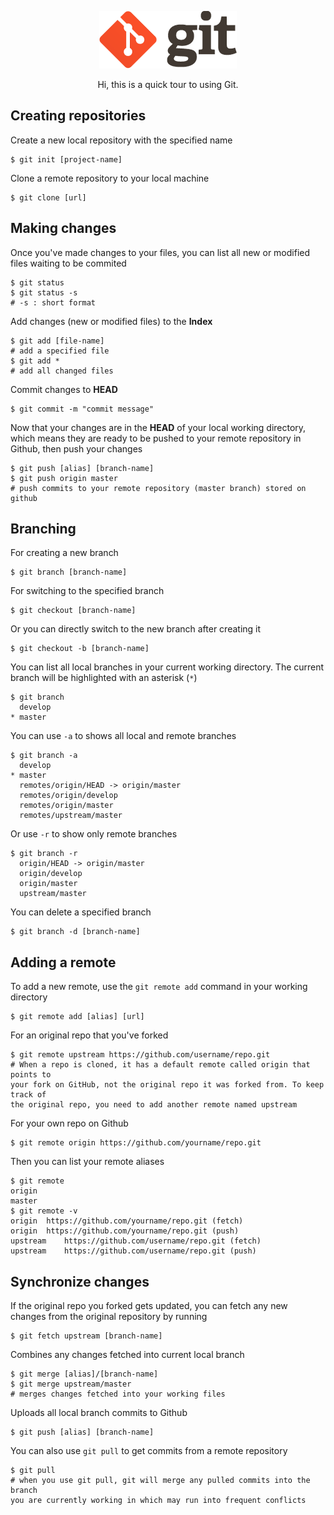 <p align="center">
	<img alt="Git" src="./img/git-icon.png">
</p>
<p align="center">Hi, this is a quick tour to using Git.</p>

## Creating repositories

Create a new local repository with the specified name

```Shell
$ git init [project-name]
```

Clone a remote repository to your local machine

```Shell
$ git clone [url]
```

## Making changes

Once you've made changes to your files, you can list all new or modified files waiting to be commited

```Shell
$ git status 
$ git status -s	 
# -s : short format
```

Add changes (new or modified files) to the **Index**

```Shell
$ git add [file-name]
# add a specified file
$ git add *			
# add all changed files
```

Commit changes to **HEAD**

```Shell
$ git commit -m "commit message"
```

Now that your changes are in the **HEAD** of your local working directory, which means they are ready to be pushed to your remote repository in Github, then push your changes 

```Shell
$ git push [alias] [branch-name]
$ git push origin master
# push commits to your remote repository (master branch) stored on github 
```

## Branching

For creating a new branch

```Shell
$ git branch [branch-name]
```

For switching to the specified branch 

```Shell
$ git checkout [branch-name]
```

Or you can directly switch to the new branch after creating it

```Shell
$ git checkout -b [branch-name]
```

You can list all local branches in your current working directory.
The current branch will be highlighted with an asterisk (`*`)

```Shell
$ git branch
  develop
* master
```

You can use `-a` to shows all local and remote branches

```Shell
$ git branch -a
  develop
* master
  remotes/origin/HEAD -> origin/master
  remotes/origin/develop
  remotes/origin/master
  remotes/upstream/master
```

Or use `-r` to show only remote branches

```Shell
$ git branch -r
  origin/HEAD -> origin/master
  origin/develop
  origin/master
  upstream/master
```

You can delete a specified branch

```Shell
$ git branch -d [branch-name]
```

## Adding a remote

To add a new remote, use the `git remote add` command in your working directory

```Shell
$ git remote add [alias] [url]
```

For an original repo that you've forked

```Shell
$ git remote upstream https://github.com/username/repo.git
# When a repo is cloned, it has a default remote called origin that points to 
your fork on GitHub, not the original repo it was forked from. To keep track of 
the original repo, you need to add another remote named upstream
```

For your own repo on Github

```Shell
$ git remote origin https://github.com/yourname/repo.git
```

Then you can list your remote aliases

```Shell
$ git remote
origin
master
$ git remote -v
origin	https://github.com/yourname/repo.git (fetch)
origin	https://github.com/yourname/repo.git (push)
upstream	https://github.com/username/repo.git (fetch)
upstream	https://github.com/username/repo.git (push)
```

## Synchronize changes

If the original repo you forked gets updated, you can fetch any new changes from the original repository by running

```Shell
$ git fetch upstream [branch-name]
```

Combines any changes fetched into current local branch

```Shell
$ git merge [alias]/[branch-name]
$ git merge upstream/master
# merges changes fetched into your working files
```

Uploads all local branch commits to Github

```Shell
$ git push [alias] [branch-name]
```

You can also use `git pull` to get commits from a remote repository

```Shell
$ git pull 
# when you use git pull, git will merge any pulled commits into the branch 
you are currently working in which may run into frequent conflicts
```







